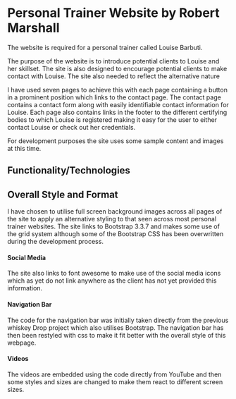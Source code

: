 
 # Personal Trainer Website by Robert Marshall #

The website is required for a personal trainer called Louise Barbuti.

The purpose of the website is to introduce potential clients to Louise and her skillset. The site is also designed to encourage potential clients to make contact with Louise. The site also needed to reflect the alternative nature

I have used seven pages to achieve this with each page containing a button in a prominent position which links to the contact page. The contact page contains a contact form along with easily identifiable contact information for Louise. Each page also contains links in the footer to the different certifying bodies to which Louise is registered making it easy for the user to either contact Louise or check out her credentials.

For development purposes the site uses some sample content and images at this time.

## Functionality/Technologies ##

## Overall Style and Format ##
I have chosen to utilise full screen background images across all pages of the site to apply an alternative styling to that seen across most personal trainer websites.
The site links to Bootstrap 3.3.7 and makes some use of the grid system although some of the Bootstrap CSS has been overwritten during the development process.
#### Social Media ####
The site also links to font awesome to make use of the social media icons which as yet do not link anywhere as the client has not yet provided this information.
#### Navigation Bar ####
The code for the navigation bar was initially taken directly from the previous whiskey Drop project which also utilises Bootstrap. The navigation bar has then been restyled with css to make it fit better with the overall style of this webpage.
#### Videos ####
The videos are embedded using the code directly from YouTube and then some styles and sizes are changed to make them react to different screen sizes.

